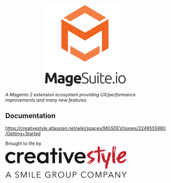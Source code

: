 <p align="center">
    <picture>
      <source media="(prefers-color-scheme: dark)" srcset="./images/magesuite_logo_dark.png">
      <img src="./images/magesuite_logo_light.png">
    </picture>
</p>

_A Magento 2 extension ecosystem providing UX/performance improvements and many new features._

## Documentation
https://creativestyle.atlassian.net/wiki/spaces/MGSDEV/pages/2249555980/Getting+Started

Brought to life by<br/>
<a href="https://creativestyle.de">
    <picture>
      <source media="(prefers-color-scheme: dark)" srcset="./images/cs_logo_dark.png">
      <img src="./images/cs_logo_light.png">
    </picture>
</a>
